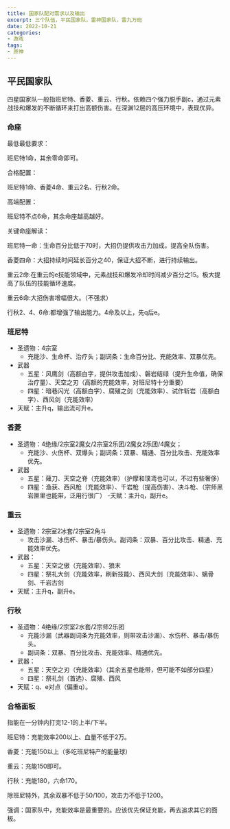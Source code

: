 ```yaml
---
title: 国家队配对需求以及输出
excerpt: 三个队伍，平民国家队，雷神国家队，雷九万班
date: 2022-10-21
categories:
- 游戏
tags:
- 原神
---
```


## 平民国家队
四星国家队一般指班尼特、香菱、重云、行秋。依赖四个强力脱手副c，通过元素战技和爆发的不断循环来打出高额伤害。在深渊12层的高压环境中，表现优异。

### 命座

最低最低要求：

班尼特1命，其余零命即可。

合格配置：

班尼特1命、香菱4命、重云2名、行秋2命。

高端配置：

班尼特不点6命，其余命座越高越好。

关键命座解读：

班尼特一命：生命百分比低于70时，大招仍提供攻击力加成，提高全队伤害。

香菱四命：大招持续时间延长百分之40，保证大招不断，进行持续输出。

重云2命:在重云的e技能领域中，元素战技和爆发冷却时间减少百分之15。极大提高了队伍的技能循环速度。

重云6命:大招伤害增幅很大。（不强求）

行秋2、4、6命:都增强了输出能力。4命及以上，先q后e。

### 班尼特
- 圣遗物：4宗室
  - 充能沙、生命杯、治疗头；副词条：生命百分比、充能效率、双暴优先。
- 武器
  - 五星：风鹰剑（高额白字，提供攻击加成）、磐岩结绿（提升生命值，确保治疗量）、天空之刃（高额的充能效率，对班尼特十分重要）
  - 四星：暗巷闪光（高额白字）、腐殖之剑（充能效率）、试作斩岩（高额白字）、西风剑（充能效率）
- 天赋：主升q，输出流可升e。

### 香菱
- 圣遗物：4绝缘/2宗室2魔女/2宗室2乐团/2魔女2乐团/4魔女；
  - 充能沙、火伤杯、双爆头；副词条：双暴、精通、百分比攻击、充能效率优先。
- 武器
  - 五星：薙刀、天空之脊（充能效率）（护摩和璞鸢也可以，不过有些奢侈）
  - 四星：渔获、西风枪（充能效率）、千岩枪（提高伤害）、决斗枪、（宗师黑岩匣里也能带，泛用行很广）
-天赋：主升q，副升e。

### 重云
- 圣遗物：2宗室2冰套/2宗室2角斗
  - 攻击沙漏、冰伤杯、暴击/暴伤头。副词条：双暴、百分比攻击、精通、充能效率优先。
- 武器：
  - 五星：天空之傲（充能效率）、狼末
  - 四星：祭礼大剑（充能效率，刷新技能）、西风大剑（充能效率）、螭骨剑、千岩古剑
- 天赋：主升q，副升e。

### 行秋
- 圣遗物：4绝缘/2宗室2水套/2宗师2乐团
  - 充能沙漏（武器副词条为充能效率，则带攻击沙漏）、水伤杯、暴击/暴伤头。
  - 副词条：双暴、百分比攻击、充能效率、精通优先。
- 武器：
  - 五星：天空之刃（充能效率）（其余五星也能带，但可能不如部分四星）
  - 四星：祭礼剑（首选）、腐殖、西风
- 天赋：q、e对点（偏重q）。

### 合格面板

指能在一分钟内打完12-1的上半/下半。

班尼特：充能效率200以上、血量不低于2万。

香菱：充能150以上（多吃班尼特产的能量球）

重云：充能150即可。

行秋：充能180，六命170。

除班尼特外，其余双暴不低于50/100，攻击力不低于1200。

强调：国家队中，充能效率是最重要的。应该优先保证充能，再去追求其它的面板。



